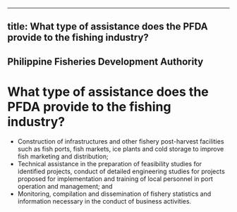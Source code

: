 --- 
 title: What type of assistance does the PFDA provide to the fishing industry?
 ---

## Philippine Fisheries Development Authority

# What type of assistance does the PFDA provide to the fishing industry?


 - Construction of infrastructures and other fishery post-harvest facilities such as fish ports, fish markets, ice plants and cold storage to improve fish marketing and distribution;
 - Technical assistance in the preparation of feasibility studies for identified projects, conduct of detailed engineering studies for projects proposed for implementation and training of local personnel in port operation and management; and
 - Monitoring, compilation and dissemination of fishery statistics and information necessary in the conduct of business activities.
